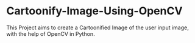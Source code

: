 # Cartoonify-Image-Using-OpenCV
This Project aims to create a Cartoonified Image of the user input image, with the help of OpenCV in Python.

